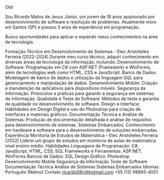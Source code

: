 Olá!

Sou Ricardo Matos de Jesus Júnior, um jovem de 18 anos apaixonado por desenvolvimento de software e resolução de problemas. Atualmente moro em Santos (SP) e possuo 3 anos de experiência em programação.

Busco oportunidades para aplicar e expandir meus conhecimentos na área de tecnologia.

Formação
Técnico em Desenvolvimento de Sistemas - Etec Aristóteles Ferreira (2022-2024)
Durante meu curso técnico, adquiri conhecimento em diversas áreas da tecnologia da informação, incluindo:
Desenvolvimento de Software: Programação em C# com ASP.NET (Framework) e WinForms, além de tecnologias web como HTML, CSS e JavaScript.
Banco de Dados: Modelagem de banco de dados e utilização da linguagem SQL para gerenciamento e manipulação de dados.
Desenvolvimento Mobile: Criação e manutenção de aplicativos para dispositivos móveis.
Segurança da Informação: Protocolos e práticas para garantir a segurança em sistemas de informação.
Qualidade e Teste de Software: Métodos de teste e garantia da qualidade no desenvolvimento de software.
Design e Interface: Habilidades em Design Digital e uso do Photoshop para criação de interfaces e materiais gráficos.
Documentação Técnica e Análise de Sistemas: Produção de documentação detalhada e análise de requisitos para desenvolvimento de sistemas.
Sistemas Embarcados: Conhecimento em hardware e software para o desenvolvimento de soluções embarcadas.
Experiência
Monitoria de Estudos de Matemática - Etec Aristóteles Ferreira (2022)
Liderei um grupo de estudos em monitoria de aulas de matemática nível ensino médio.
Habilidades
Linguagens de Programação: C#, JavaScript, HTML, CSS, SQL
Frameworks e Ferramentas: ASP.NET, WinForms
Bancos de Dados: SQL
Design Gráfico: Photoshop
Desenvolvimento Mobile
Segurança da Informação
Teste de Software
Documentação Técnica
Análise de Sistemas
Sistemas Embarcados
Idiomas
Português (Nativo)
Contato
ricardo08jr@hotmail.com
+55 (13) 98865-4001
